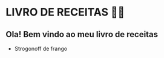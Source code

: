 # LIVRO DE RECEITAS :woman_cook:

## Ola! Bem vindo ao meu livro de receitas

- Strogonoff de frango
